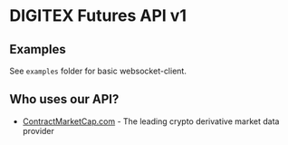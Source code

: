 # DIGITEX Futures API v1

## Examples

See `examples` folder for basic websocket-client.

## Who uses our API?

- [ContractMarketCap.com](https://contractmarketcap.com) - The leading crypto derivative market data provider
